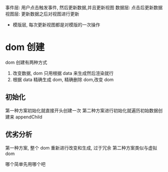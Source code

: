 事件层: 用户点击触发事件, 然后更新数据,并且更新视图
数据层: 点击后更新数据
视图层: 更新数据之后对视图进行更新

- 模版层, 每次更新视图都是对模版的一次操作

# dom 创建

dom 创建有两种方式

1. 改变数据, dom 只用根据 data 来生成然后渲染就行
2. 根据 data 精确生成 dom, 精确删除 dom,改变 dom

## 初始化

第一种方案初始化就直接开头创建一次
第二种方案进行初始化就遍历初始数据创建来 appendChild

## 优劣分析

第一种方案, 整个 dom 重新进行改变和生成, 过于冗余
第二种方案类似与虚拟 dom

哪个简单先用哪个吧
